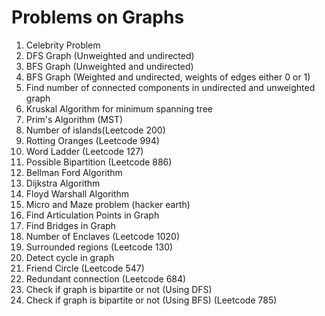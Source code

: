 # Problems on Graphs

1. Celebrity Problem
2. DFS Graph (Unweighted and undirected)
3. BFS Graph (Unweighted and undirected)
4. BFS Graph (Weighted and undirected, weights of edges either 0 or 1)
5. Find number of connected components in undirected and unweighted graph
6. Kruskal Algorithm for minimum spanning tree
7. Prim's Algorithm (MST)
8. Number of islands(Leetcode 200)
9. Rotting Oranges (Leetcode 994)
10. Word Ladder (Leetcode 127)
11. Possible Bipartition (Leetcode 886)
12. Bellman Ford Algorithm
13. Dijkstra Algorithm
14. Floyd Warshall Algorithm
15. Micro and Maze problem (hacker earth)
16. Find Articulation Points in Graph
17. Find Bridges in Graph
18. Number of Enclaves (Leetcode 1020)
19. Surrounded regions (Leetcode 130)
20. Detect cycle in graph 
21. Friend Circle (Leetcode 547)
22. Redundant connection (Leetcode 684)
23. Check if graph is bipartite or not (Using DFS)
24. Check if graph is bipartite or not (Using BFS) (Leetcode 785)
